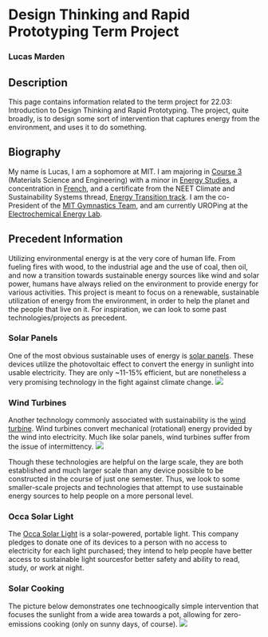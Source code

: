 # Design Thinking and Rapid Prototyping Term Project
### Lucas Marden

## Description
This page contains information related to the term project for 22.03: Introduction to Design Thinking and Rapid Prototyping. The project, quite broadly, is to design some sort of intervention that captures energy from the environment, and uses it to do something.


## Biography
My name is Lucas, I am a sophomore at MIT. I am majoring in [Course 3](https://dmse.mit.edu/undergraduate/programs/3) (Materials Science and Engineering) with a minor in [Energy Studies](https://energy.mit.edu/education/undergraduate/minor/), a concentration in [French](https://registrar.mit.edu/registration-academics/academic-requirements/hass-requirement/hass-concentrations), and a certificate from the NEET Climate and Sustainability Systems thread, [Energy Transition track](https://neet.mit.edu/threads/rem). I am the co-President of the [MIT Gymnastics Team](http://gymnastics.mit.edu/), and am currently UROPing at the [Electrochemical Energy Lab](https://www.rle.mit.edu/eel/).



## Precedent Information
Utilizing environmental energy is at the very core of human life. From fueling fires with wood, to the industrial age and the use of coal, then oil, and now a transition towards sustainable energy sources like wind and solar power, humans have always relied on the environment to provide energy for various activities. This project is meant to focus on a renewable, sustainable utilization of energy from the environment, in order to help the planet and the people that live on it. For inspiration, we can look to some past technologies/projects as precedent.

### Solar Panels
One of the most obvious sustainable uses of energy is [solar panels](https://en.wikipedia.org/wiki/Solar_panel). These devices utilize the photovoltaic effect to convert the energy in sunlight into usable electricity. They are only ~11-15% efficient, but are nonetheless a very promising technology in the fight against climate change. ![](solarpanels3-mbl.jpeg)

### Wind Turbines
Another technology commonly associated with sustainability is the [wind turbine](https://en.wikipedia.org/wiki/Wind_turbine). Wind turbines convert mechanical (rotational) energy provided by the wind into electricity. Much like solar panels, wind turbines suffer from the issue of intermittency. ![](/Users/lucas/Desktop/wind_turbine.jpeg)

Though these technologies are helpful on the large scale, they are both established and much larger scale than any device possible to be constructed in the course of just one semester. Thus, we look to some smaller-scale projects and technologies that attempt to use sustainable energy sources to help people on a more personal level.


### Occa Solar Light
The [Occa Solar Light](https://occa.namenesolar.com/) is a solar-powered, portable light. This company pledges to donate one of its devices to a person with no access to electricity for each light purchased; they intend to help people have better access to sustainable light sourcesfor better safety and ability to read, study, or work at night.

### Solar Cooking
The picture below demonstrates one technoogically simple intervention that focuses the sunlight from a wide area towards a pot, allowing for zero-emissions cooking (only on sunny days, of course). ![](https://lh3.googleusercontent.com/proxy/xzUGykvimzQ0Iz1l3qw2jEVVbd_tKnBXfQMmKi7yjCpSA8qgyQgHT9tGDFExFOdsZx5EEhmj5XWBgbYLN-CVvQfYsPLmSPAmT6VKiYiuF8UebivcozVls44)
